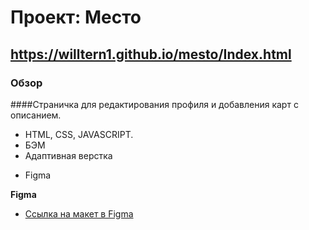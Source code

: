 # Проект: Место

## https://willtern1.github.io/mesto/Index.html

### Обзор

####Страничка для редактирования профиля и добавления карт с описанием.
+ HTML, CSS, JAVASCRIPT.
+ БЭМ
+ Адаптивная верстка
* Figma

**Figma**

* [Ссылка на макет в Figma](https://www.figma.com/file/2cn9N9jSkmxD84oJik7xL7/JavaScript.-Sprint-4?node-id=0%3A1)
